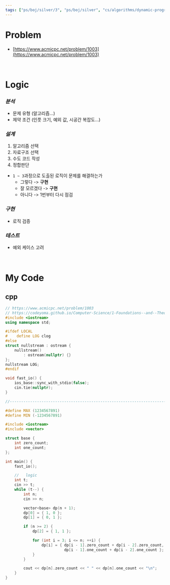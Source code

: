 ```yaml
---
tags: ["ps/boj/silver/3", "ps/boj/silver", "cs/algorithms/dynamic-programming/ps"]
---
```


# Problem
- [https://www.acmicpc.net/problem/1003](https://www.acmicpc.net/problem/1003)

<br/>

# Logic

### *분석*
- 문제 유형 (알고리즘...)
- 제약 조건 (인풋 크기, 예외 값, 시공간 복잡도...)

### *설계*
1. 알고리즘 선택
2. 자료구조 선택
3. 수도 코드 작성
4. 정합판단
  - `1 ~ 3`과정으로 도출된 로직이 문제를 해결하는가
    - 그렇다 -> **구현**
    - 잘 모르겠다 -> **구현**
    - 아니다 -> 1번부터 다시 점검

### *구현*
- 로직 검증

### *테스트*
- 예외 케이스 고려

<br/>

# My Code
## cpp
```cpp title="boj/1003.cpp"
// https://www.acmicpc.net/problem/1003
// https://codeyoma.github.io/Computer-Science/1-Foundations--and--Theory/Algorithms/ps/boj/1003/1003
#include <iostream>
using namespace std;

#ifdef LOCAL
#    define LOG clog
#else
struct nullstream : ostream {
    nullstream()
        : ostream(nullptr) {}
};
nullstream LOG;
#endif

void fast_io() {
    ios_base::sync_with_stdio(false);
    cin.tie(nullptr);
}

//--------------------------------------------------------------------------------------------------

#define MAX (1234567891)
#define MIN (-1234567891)

#include <iostream>
#include <vector>

struct base {
    int zero_count;
    int one_count;
};

int main() {
    fast_io();

    //   logic
    int t;
    cin >> t;
    while (t--) {
        int n;
        cin >> n;

        vector<base> dp(n + 1);
        dp[0] = { 1, 0 };
        dp[1] = { 0, 1 };

        if (n >= 2) {
            dp[2] = { 1, 1 };

            for (int i = 3; i <= n; ++i) {
                dp[i] = { dp[i - 1].zero_count + dp[i - 2].zero_count,
                          dp[i - 1].one_count + dp[i - 2].one_count };
            }
        }

        cout << dp[n].zero_count << " " << dp[n].one_count << "\n";
    }
}

```
